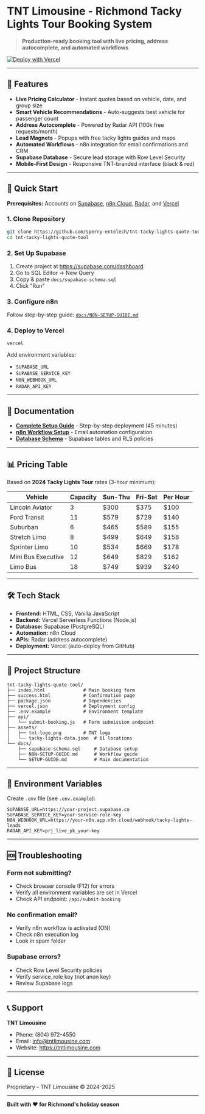 # TNT Limousine - Richmond Tacky Lights Tour Booking System

> **Production-ready booking tool with live pricing, address autocomplete, and automated workflows**

[![Deploy with Vercel](https://vercel.com/button)](https://vercel.com/new/clone?repository-url=https://github.com/sperry-entelech/tnt-tacky-lights-quote-tool)

---

## 🎄 Features

- **Live Pricing Calculator** - Instant quotes based on vehicle, date, and group size
- **Smart Vehicle Recommendations** - Auto-suggests best vehicle for passenger count
- **Address Autocomplete** - Powered by Radar API (100k free requests/month)
- **Lead Magnets** - Popups with free tacky lights guides and maps
- **Automated Workflows** - n8n integration for email confirmations and CRM
- **Supabase Database** - Secure lead storage with Row Level Security
- **Mobile-First Design** - Responsive TNT-branded interface (black & red)

---

## 🚀 Quick Start

**Prerequisites:** Accounts on [Supabase](https://supabase.com), [n8n Cloud](https://n8n.cloud), [Radar](https://radar.com), and [Vercel](https://vercel.com)

### 1. Clone Repository

```bash
git clone https://github.com/sperry-entelech/tnt-tacky-lights-quote-tool.git
cd tnt-tacky-lights-quote-tool
```

### 2. Set Up Supabase

1. Create project at https://supabase.com/dashboard
2. Go to SQL Editor → New Query
3. Copy & paste `docs/supabase-schema.sql`
4. Click "Run"

### 3. Configure n8n

Follow step-by-step guide: [`docs/N8N-SETUP-GUIDE.md`](docs/N8N-SETUP-GUIDE.md)

### 4. Deploy to Vercel

```bash
vercel
```

Add environment variables:
- `SUPABASE_URL`
- `SUPABASE_SERVICE_KEY`
- `N8N_WEBHOOK_URL`
- `RADAR_API_KEY`

---

## 📖 Documentation

- **[Complete Setup Guide](SETUP-GUIDE.md)** - Step-by-step deployment (45 minutes)
- **[n8n Workflow Setup](docs/N8N-SETUP-GUIDE.md)** - Email automation configuration
- **[Database Schema](docs/supabase-schema.sql)** - Supabase tables and RLS policies

---

## 📊 Pricing Table

Based on **2024 Tacky Lights Tour** rates (3-hour minimum):

| Vehicle | Capacity | Sun-Thu | Fri-Sat | Per Hour |
|---------|----------|---------|---------|----------|
| Lincoln Aviator | 3 | $300 | $375 | $100 |
| Ford Transit | 11 | $579 | $729 | $140 |
| Suburban | 6 | $465 | $589 | $155 |
| Stretch Limo | 8 | $499 | $649 | $158 |
| Sprinter Limo | 10 | $534 | $669 | $178 |
| Mini Bus Executive | 12 | $649 | $829 | $162 |
| Limo Bus | 18 | $749 | $939 | $240 |

---

## 🛠️ Tech Stack

- **Frontend:** HTML, CSS, Vanilla JavaScript
- **Backend:** Vercel Serverless Functions (Node.js)
- **Database:** Supabase (PostgreSQL)
- **Automation:** n8n Cloud
- **APIs:** Radar (address autocomplete)
- **Deployment:** Vercel (auto-deploy from GitHub)

---

## 📁 Project Structure

```
tnt-tacky-lights-quote-tool/
├── index.html              # Main booking form
├── success.html            # Confirmation page
├── package.json            # Dependencies
├── vercel.json             # Deployment config
├── .env.example            # Environment template
├── api/
│   └── submit-booking.js   # Form submission endpoint
├── assets/
│   ├── tnt-logo.png        # TNT logo
│   └── tacky-lights-data.json  # 61 locations
└── docs/
    ├── supabase-schema.sql     # Database setup
    ├── N8N-SETUP-GUIDE.md      # Workflow guide
    └── SETUP-GUIDE.md          # Main documentation
```

---

## 🔐 Environment Variables

Create `.env` file (see `.env.example`):

```env
SUPABASE_URL=https://your-project.supabase.co
SUPABASE_SERVICE_KEY=your-service-role-key
N8N_WEBHOOK_URL=https://your-n8n.app.n8n.cloud/webhook/tacky-lights-leads
RADAR_API_KEY=prj_live_pk_your-key
```

---

## 🆘 Troubleshooting

### Form not submitting?
- Check browser console (F12) for errors
- Verify all environment variables are set in Vercel
- Check API endpoint: `/api/submit-booking`

### No confirmation email?
- Verify n8n workflow is activated (ON)
- Check n8n execution log
- Look in spam folder

### Supabase errors?
- Check Row Level Security policies
- Verify service_role key (not anon key)
- Review Supabase logs

---

## 📞 Support

**TNT Limousine**
- Phone: (804) 972-4550
- Email: info@tntlimousine.com
- Website: https://tntlimousine.com

---

## 📝 License

Proprietary - TNT Limousine © 2024-2025

---

**Built with ❤️ for Richmond's holiday season**